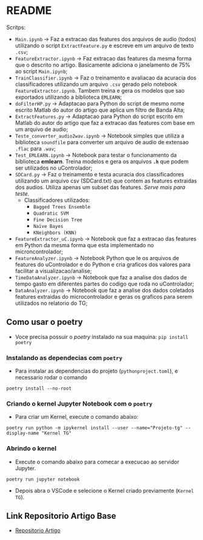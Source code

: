 # README

Scritps:

+ `Main.ipynb` -> Faz a extracao das features dos arquivos de audio (todos) utilizando o script `ExtractFeature.py` e escreve em um arquivo de texto `.csv`;
+ `FeatureExtractor.ipynb` -> Faz extracao das features da mesma forma que o descrito no artigo. Basicamente adiciona o janelamento de 75% ao script `Main.ipynb`;
+ `TrainClassifier.ipynb` -> Faz o treinamento e avaliacao da acuracia dos classificadores utilizando um arquivo `.csv` gerado pelo notebook `FeatureExtractor.ipynb`. Tambem treina e gera os modelos que sao exportados utilizando a biblioteca `EMLEARN`;
+ `doFilterHP.py` -> Adaptacao para Python do script de mesmo nome escrito Matlab do autor do artigo que aplica um filtro de Banda Alta;
+ `ExtractFeatures.py` -> Adaptacao para Python do script escrito em Matlab do autor do artigo que faz a extracao das features com base em um arquivo de audio;
+ `Teste_converter_audio2wav.ipynb` -> Notebook simples que utiliza a biblioteca `soundfile` para converter um arquivo de audio de extensao `.flac` para `.wav`;
+ `Test_EMLEARN.ipynb` -> Notebook para testar o funcionamento da biblioteca **emlearn**. Treina modelos e gera os arquivos **`.h`** que podem ser utilizados no uControlador;
+ `SDCard.py` -> Faz o treinamento e testa acuracia dos classificadores utilizando um arquivo csv (SDCard.txt) que contem as features extraidas dos audios. Utiliza apenas um subset das features. _Serve mais para teste_.
  + Classificadores utilizados:
    + `Bagged Trees Ensemble`
    + `Quadratic SVM`
    + `Fine Decision Tree`
    + `Naïve Bayes`
    + `KNeighbors (KNN)`
+ `FeatureExtractor_uC.ipynb` -> Notebook que faz a extracao das features em Python da mesma forma que esta implementado no microncontrolador;
+ `FeatureAnalyzer.ipynb` -> Notebook Python que le os arquivos de features do uControlador e do Python e cria graficos dos valores para facilitar a visualizacao/analise;
+ `TimeDataAnalyzer.ipynb` -> Notebook que faz a analise dos dados de tempo gasto em diferentes partes do codigo que roda no uControlador;
+ `DataAnalyzer.ipynb` -> Notebook que faz a analise dos dados coletados features extraidas do microcontrolador e geras os graficos para serem utilizados no relatorio do TG;


## Como usar o poetry

- Voce precisa possuir o _poetry_ instalado na sua maquina: `pip install poetry`

### Instalando as dependecias com `poetry`

- Para instalar as dependencias do projeto (`pythonproject.toml`), e necessario rodar o comando

```shell
poetry install --no-root
```

### Criando o kernel Jupyter Notebook com o `poetry`

- Para criar um Kernel, execute o comando abaixo:

```shell
poetry run python -m ipykernel install --user --name="Projeto-tg" --display-name "Kernel TG"
```

### Abrindo o kernel

- Execute o comando abaixo para comecar a execucao ao servidor Jupyter.

```shell
poetry run jupyter notebook
```

- Depois abra o VSCode e selecione o Kernel criado previamente (`Kernel TG`).

## Link Repositorio Artigo Base

+ [Repositorio Artigo](https://github.com/RashadShubita/Fault-Detection-using-TinyML)
